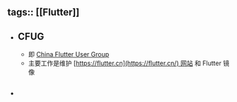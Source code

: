 tags:: [[Flutter]]
---

- ## CFUG
	- 即 [China Flutter User Group](https://github.com/cfug)
	- 主要工作是维护 [https://flutter.cn](https://flutter.cn/) 网站 和 Flutter 镜像
- ##